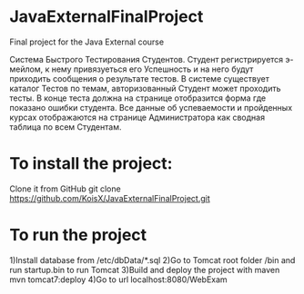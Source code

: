 # JavaExternalFinalProject
Final project for the Java External course

Система Быстрого Тестирования Студентов. Студент регистрируется э-мейлом, к нему привязуеться его Успешность и на него будут приходить сообщения о результате тестов. В системе существует каталог Тестов по темам, авторизованный Студент может проходить тесты. В конце теста должна на странице отобразится форма где показано ошибки студента. Все данные об успеваемости и пройденных курсах отображаются на странице Администратора как сводная таблица по всем Студентам.

# To install the project:
Clone it from GitHub git clone https://github.com/KoisX/JavaExternalFinalProject.git

# To run the project
1)Install database from /etc/dbData/*.sql
2)Go to Tomcat root folder /bin and run startup.bin to run Tomcat
3)Build and deploy the project with maven mvn tomcat7:deploy
4)Go to url localhost:8080/WebExam
